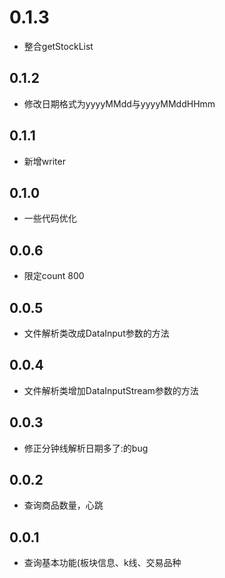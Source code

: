 # 0.1.3
* 整合getStockList

## 0.1.2
* 修改日期格式为yyyyMMdd与yyyyMMddHHmm

## 0.1.1
* 新增writer


## 0.1.0
* 一些代码优化


## 0.0.6

* 限定count 800

## 0.0.5
* 文件解析类改成DataInput参数的方法

## 0.0.4

* 文件解析类增加DataInputStream参数的方法

## 0.0.3


* 修正分钟线解析日期多了:的bug


## 0.0.2

* 查询商品数量，心跳

## 0.0.1

* 查询基本功能(板块信息、k线、交易品种

